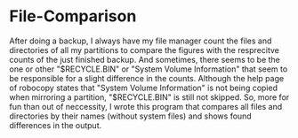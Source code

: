 # File-Comparison

After doing a backup, I always have my file manager count the files and directories of all my partitions to compare the figures with the resprecitve counts of the just finished backup. And sometimes, there seems to be the one or other "$RECYCLE.BIN" or "System Volume Information" that seem to be responsible for a slight difference in the counts. Although the help page of robocopy states that "System Volume Information" is not being copied when mirroring a partition, "$RECYCLE.BIN" is still not skipped.
So, more for fun than out of neccessity, I wrote this program that compares all files and directories by their names (without system files) and shows found differences in the output.
